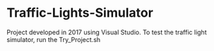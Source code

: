 # Traffic-Lights-Simulator
Project developed in 2017 using Visual Studio.
To test the traffic light simulator, run the Try_Project.sh
